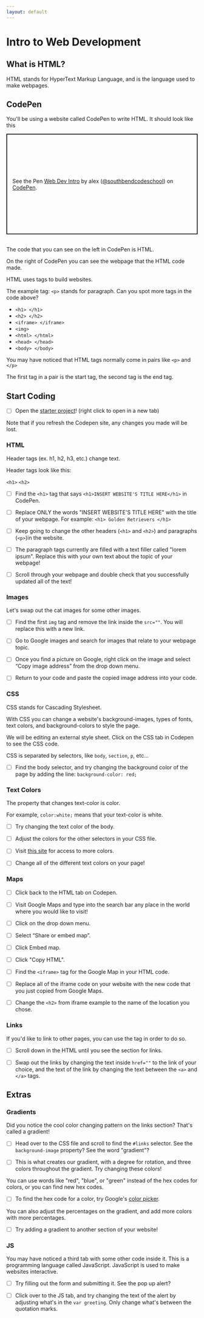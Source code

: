 ```yaml
---
layout: default
---
```


# Intro to Web Development

## What is HTML?

HTML stands for HyperText Markup Language, and is the language used to make webpages.

## CodePen

You'll be using a website called CodePen to write HTML. It should look like this

<p class="codepen" data-height="512" data-theme-id="dark" data-default-tab="html,result" data-user="southbendcodeschool" data-slug-hash="WNoXdNx" style="height: 265px; box-sizing: border-box; display: flex; align-items: center; justify-content: center; border: 2px solid; margin: 1em 0; padding: 1em;" data-pen-title="Web Dev Intro">
  <span>See the Pen <a href="https://codepen.io/southbendcodeschool/pen/WNoXdNx">
  Web Dev Intro</a> by alex (<a href="https://codepen.io/southbendcodeschool">@southbendcodeschool</a>)
  on <a href="https://codepen.io">CodePen</a>.</span>
</p>
<script async src="https://cpwebassets.codepen.io/assets/embed/ei.js"></script>
<br>
The code that you can see on the left in CodePen is HTML.

On the right of CodePen you can see the webpage that the HTML code made.

HTML uses tags to build websites.

The example tag: `<p>` stands for paragraph. Can you spot more tags in the code above?

* `<h1> </h1>`
* `<h2> </h2>`
* `<iframe> </iframe>`
* `<img>`
* `<html> </html>`
* `<head> </head>`
* `<body> </body>`

You may have noticed that HTML tags normally come in pairs like `<p>` and `</p>`

The first tag in a pair is the start tag, the second tag is the end tag.

## Start Coding

- [ ] Open the [starter project](https://codepen.io/southbendcodeschool/pen/WNoXdNx)! (right click to open in a new tab)

Note that if you refresh the Codepen site, any changes you made will be lost.

### HTML

Header tags (ex. h1, h2, h3, etc.) change text.

Header tags look like this:

`<h1>`
`<h2>`

- [ ] Find the `<h1>` tag that says `<h1>INSERT WEBSITE'S TITLE HERE</h1>` in CodePen.


- [ ] Replace ONLY the words "INSERT WEBSITE'S TITLE HERE" with the title of your webpage.
For example:
`<h1> Golden Retrievers </h1>`

- [ ] Keep going to change the other headers (`<h1>` and `<h2>`) and paragraphs (`<p>`)in the website.

- [ ] The paragraph tags currently are filled with a text filler called "lorem ipsum". Replace this with your own text about the topic of your webpage!

- [ ] Scroll through your webpage and double check that you successfully updated all of the text!

### Images

Let's swap out the cat images for some other images.

- [ ] Find the first `img` tag and remove the link inside the `src=""`. You will replace this with a new link.

- [ ] Go to Google images and search for images that relate to your webpage topic.

- [ ] Once you find a picture on Google, right click on the image and select “Copy image address” from the drop down menu.

- [ ] Return to your code and paste the copied image address into your code.

### CSS

CSS stands for Cascading Stylesheet.

With CSS you can change a website's background-images, types of fonts, text colors, and background-colors to style the page.

We will be editing an external style sheet. Click on the CSS tab in Codepen to see the CSS code.

CSS is separated by selectors, like `body`, `section`, `p`, etc...

- [ ] Find the body selector, and try changing the background color of the page by adding the line: `background-color: red;`

### Text Colors

The property that changes text-color is color.

For example, `color:white;` means that your text-color is white.

- [ ] Try changing the text color of the body.

- [ ] Adjust the colors for the other selectors in your CSS file.

- [ ] Visit [this site](colors.commutercreative.com) for access to more colors.

- [ ] Change all of the different text colors on your page!

### Maps

- [ ] Click back to the HTML tab on Codepen.

- [ ] Visit Google Maps and type into the search bar any place in the world where you would like to visit!

- [ ] Click on the drop down menu.

- [ ] Select “Share or embed map”.

- [ ] Click Embed map.

- [ ] Click "Copy HTML".

- [ ] Find the `<iframe>` tag for the Google Map in your HTML code.

- [ ] Replace all of the iframe code on your website with the new code that you just copied from Google Maps.

- [ ] Change the `<h2>` from iframe example to the name of the location you chose.

### Links

If you'd like to link to other pages, you can use the <a> tag in order to do so.

- [ ] Scroll down in the HTML until you see the section for links.

- [ ] Swap out the links by changing the text inside `href=""` to the link of your choice, and the text of the link by changing the text between the `<a>` and `</a>` tags.

## Extras

### Gradients

Did you notice the cool color changing pattern on the links section? That's called a gradient!

- [ ] Head over to the CSS file and scroll to find the `#links` selector. See the `background-image` property? See the word "gradient"?

- [ ] This is what creates our gradient, with a degree for rotation, and three colors throughout the gradient. Try changing these colors!

You can use words like "red", "blue", or "green" instead of the hex codes for colors, or you can find new hex codes.

- [ ] To find the hex code for a color, try Google's [color picker](https://www.google.com/search?q=color+picker).

You can also adjust the percentages on the gradient, and add more colors with more percentages.

- [ ] Try adding a gradient to another section of your website!

### JS

You may have noticed a third tab with some other code inside it. This is a programming language called JavaScript. JavaScript is used to make websites interactive.

- [ ] Try filling out the form and submitting it. See the pop up alert?

- [ ] Click over to the JS tab, and try changing the text of the alert by adjusting what's in the `var greeting`. Only change what's between the quotation marks.
